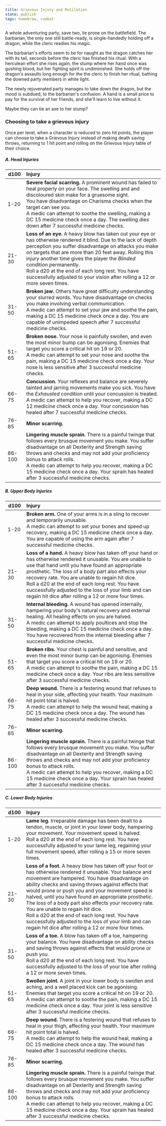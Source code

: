 ```yaml
---
title: Grievous Injury and Mutilation
state: publish
tags: homebrew, combat
---
```

A whole adventuring party, save two, lie prone on the battlefield. The barbarian, the only one still battle-ready, is single-handedly holding off a dragon, while the cleric readies his magic.

The barbarian's efforts seem to be for naught as the dragon catches her with its tail, seconds before the cleric has finished his ritual. With a herculean effort she rises again, the stump where her hand once was gushing blood, but her fighting spirit is undiminished. She holds off the dragon's assaults long enough for the the cleric to finish her ritual, bathing the downed party members in white light.

The newly rejuvenated party manages to take down the dragon, but the mood is subdued, to the barbarian's confusion. A hand is a small price to pay for the survival of her friends, and she'll learn to live without it.

Maybe they can tie an axe to her stump?

### Choosing to take a grievous injury
Once per level, when a character is reduced to zero hit points, the player can choose to take a Grievous Injury instead of making death saving throws, returning to 1 hit point and rolling on the Grievous Injury table of their choice.


##### A. Head Injuries
| d100   | Injury                                                                                                                                                                                                                                                                                                                                                                                                                                            |
| ------ |:------------------------------------------------------------------------------------------------------------------------------------------------------------------------------------------------------------------------------------------------------------------------------------------------------------------------------------------------------------------------------------------------------------------------------------------------- |
| 1-20   | **Severe facial scarring.** A prominent wound has failed to heal properly on your face. The swelling and and discoloured skin make for a gruesome sight. <br> You have disadvantage on Charisma checks when the target can see you. <br> A medic can attempt to soothe the swelling, making a DC 15 medicine check once a day. The swelling dies down after 7 successful medicine checks.                                                         |
| 21-30  | **Loss of an eye.** A heavy blow has taken out your eye or has otherwise rendered it blind. Due to the lack of depth perception you suffer disadvantage on attacks you make on targets that are more than 20 feet away. Rolling this injury another time gives the player the *Blinded* condition permanently.<br> Roll a d20 at the end of each long rest. You have successfully adjusted to your vision after rolling a 12 or more seven times. |
| 31-50  | **Broken jaw.** Others have great difficulty understanding your slurred words. You have disadvantage on checks you make involving verbal communication. <br> A medic can attempt to set your jaw and soothe the pain, making a DC 15 medicine check once a day. You are capable of unimpeded speech after 7 successful medicine checks.                                                                                                           |
| 51-65  | **Broken nose.** Your nose is painfully swollen, and even the most minor bump can be agonising. Enemies that target you score a critical hit on 19 or 20. <br> A medic can attempt to set your nose and soothe the pain, making a DC 15 medicine check once a day. Your nose is less sensitive after 3 successful medicine checks.                                                                                                                |
| 66-75  | **Concussion.** Your reflexes and balance are severely tainted and jarring movements make you sick. You have the *Exhausted* condition until your concussion is treated. <br> A medic can attempt to help you recover, making a DC 12 medicine check once a day. Your concussion has healed after 7 successful medicine checks.                                                                                                                   | 
| 76-85  | **Minor scarring.**                                                                                                                                                                                                                                                                                                                                                                                                                               |
| 86-100 | **Lingering muscle sprain.** There is a painful twinge that follows every brusque movement you make. You suffer disadvantage on all Dexterity and Strength saving throws and checks and may not add your proficiency bonus to attack rolls. <br> A medic can attempt to help you recover, making a DC 15 medicine check once a day. Your sprain has healed after 3 successful medicine checks.                                                    |



##### B. Upper Body Injuries
| d100   | Injury                                                                                                                                                                                                                                                                                                                                                                                                                                          |
| ------ |:----------------------------------------------------------------------------------------------------------------------------------------------------------------------------------------------------------------------------------------------------------------------------------------------------------------------------------------------------------------------------------------------------------------------------------------------- |
| 1-20   | **Broken arm.** One of your arms is in a sling to recover and temporarily unusable. <br> A medic can attempt to set your bones and speed up recovery, making a DC 15 medicine check once a day. You are capable of using the arm again after 7 successful medicine checks.                                                                                                                                                                      | 
| 21-30  | **Loss of a hand.** A heavy blow has taken off your hand or has otherwise rendered it unusable. You are unable to use that hand until you have found an appropriate prosthetic. The loss of a body part also effects your recovery rate. You are unable to regain hit dice.<br> Roll a d20 at the end of each long rest. You have successfully adjusted to the loss of your limb and can regain hit dice after rolling a 12 or more four times. |
| 31-50  | **Internal bleeding.** A wound has opened internally, hampering your body's natural recovery and external healing. All healing effects on you are halved. <br> A medic can attempt to apply poultices and stop the bleeding, making a DC 15 medicine check once a day. You have recovered from the internal bleeding after 7 successful medicine checks.                                                                                        |
| 51-65  | **Broken ribs.** Your chest is painful and sensitive, and even the most minor bump can be agonising. Enemies that target you score a critical hit on 19 or 20. <br> A medic can attempt to soothe the pain, making a DC 15 medicine check once a day. Your ribs are less sensitive after 3 successful medicine checks.                                                                                                                          |
| 66-75  | **Deep wound.** There is a festering wound that refuses to heal in your side, affecting your health. Your maximum hit point total is halved. <br> A medic can attempt to help the wound heal, making a DC 15 medicine check once a day. The wound has healed after 3 successful medicine checks.                                                                                                                                                |
| 76-85  | **Minor scarring.**                                                                                                                                                                                                                                                                                                                                                                                                                             |
| 86-100 | **Lingering muscle sprain.** There is a painful twinge that follows every brusque movement you make. You suffer disadvantage on all Dexterity and Strength saving throws and checks and may not add your proficiency bonus to attack rolls. <br> A medic can attempt to help you recover, making a DC 15 medicine check once a day. Your sprain has healed after 3 successful medicine checks.                                                  |


##### C. Lower Body Injuries
| d100   | Injury                                                                                                                                                                                                                                                                                                                                                                                                                                                                                                                                                                                                |
| ------ |:----------------------------------------------------------------------------------------------------------------------------------------------------------------------------------------------------------------------------------------------------------------------------------------------------------------------------------------------------------------------------------------------------------------------------------------------------------------------------------------------------------------------------------------------------------------------------------------------------- |
| 1-20   | **Lame leg.** Irreparable damage has been dealt to a tendon, muscle, or joint in your lower body, hampering your movement. Your movement speed is halved. <br> Roll a d20 at the end of each long rest. You have successfully adjusted to your lame leg, regaining your full movement speed, after rolling a 15 or more seven times.                                                                                                                                                                                                                                                                  |
| 21-30  | **Loss of a foot.** A heavy blow has taken off your foot or has otherwise rendered it unusable. Your balance and movement are hampered. You have disadvantage on ability checks and saving throws against effects that would prone or push you and your movement speed is halved, until you have found an appropriate prosthetic. <br>The loss of a body part also effects your recovery rate. You are unable to regain hit dice.<br> Roll a d20 at the end of each long rest. You have successfully adjusted to the loss of your limb and can regain hit dice after rolling a 12 or more four times. |
| 31-50  | **Loss of a toe.** A blow has taken off a toe, hampering your balance. You have disadvantage on ability checks and saving throws against effects that would prone or push you. <br> Roll a d20 at the end of each long rest. You have successfully adjusted to the loss of your toe after rolling a 12 or more seven times.                                                                                                                                                                                                                                                                           |
| 51-65  | **Swollen joint.** A joint in your lower body is swollen and aching, and a well placed kick can be agonising. Enemies that target you score a critical hit on 19 or 20. <br> A medic can attempt to soothe the pain, making a DC 15 medicine check once a day. Your joint is less sensitive after 3 successful medicine checks.                                                                                                                                                                                                                                                                       |
| 66-75  | **Deep wound.** There is a festering wound that refuses to heal in your thigh, affecting your health. Your maximum hit point total is halved. <br> A medic can attempt to help the wound heal, making a DC 15 medicine check once a day. The wound has healed after 3 successful medicine checks.                                                                                                                                                                                                                                                                                                     |
| 76-85  | **Minor scarring.**                                                                                                                                                                                                                                                                                                                                                                                                                                                                                                                                                                                   |
| 86-100 | **Lingering muscle sprain.** There is a painful twinge that follows every brusque movement you make. You suffer disadvantage on all Dexterity and Strength saving throws and checks and may not add your proficiency bonus to attack rolls. <br> A medic can attempt to help you recover, making a DC 15 medicine check once a day. Your sprain has healed after 3 successful medicine checks.                                                                                                                                                                                                        |